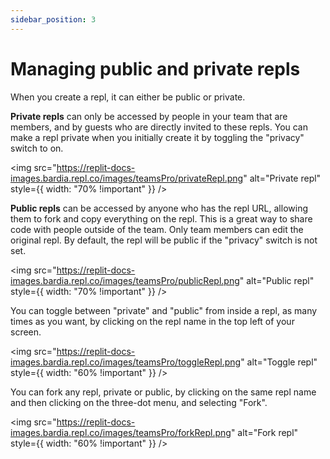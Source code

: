 ```yaml
---
sidebar_position: 3
---
```


# Managing public and private repls

When you create a repl, it can either be public or private. 

**Private repls** can only be accessed by people in your team that are members, and by guests who are directly invited to these repls.  You can make a repl private when you initially create it by toggling the "privacy" switch to on.

<img
  src="https://replit-docs-images.bardia.repl.co/images/teamsPro/privateRepl.png"
  alt="Private repl"
  style={{ width: "70% !important" }}
/>


**Public repls** can be accessed by anyone who has the repl URL, allowing them to fork and copy everything on the repl. This is a great way to share code with people outside of the team. Only team members can edit the original repl. By default, the repl will be public if the "privacy" switch is not set.

<img
  src="https://replit-docs-images.bardia.repl.co/images/teamsPro/publicRepl.png"
  alt="Public repl"
  style={{ width: "70% !important" }}
/>


You can toggle between "private" and "public" from inside a repl, as many times as you want, by clicking on the repl name in the top left of your screen.

<img
  src="https://replit-docs-images.bardia.repl.co/images/teamsPro/toggleRepl.png"
  alt="Toggle repl"
  style={{ width: "60% !important" }}
/>


You can fork any repl, private or public, by clicking on the same repl name and then clicking on the three-dot menu, and selecting "Fork".

<img
  src="https://replit-docs-images.bardia.repl.co/images/teamsPro/forkRepl.png"
  alt="Fork repl"
  style={{ width: "60% !important" }}
/>


